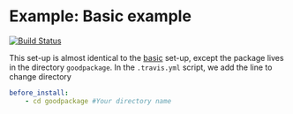 Example: Basic example
==========================
[![Build Status](https://travis-ci.org/csgillespie/travis-examples.png?branch=travis-basic-directory)](https://travis-ci.org/csgillespie/travis-examples)

This set-up is almost identical to the
[basic](https://github.com/csgillespie/travis-examples/tree/travis-basic)
set-up, except the package lives in the directory `goodpackage`. In the
`.travis.yml` script, we add the line to change directory

```yml
before_install:
    - cd goodpackage #Your directory name
```

